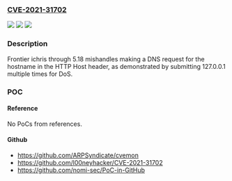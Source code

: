 ### [CVE-2021-31702](https://cve.mitre.org/cgi-bin/cvename.cgi?name=CVE-2021-31702)
![](https://img.shields.io/static/v1?label=Product&message=n%2Fa&color=blue)
![](https://img.shields.io/static/v1?label=Version&message=n%2Fa&color=blue)
![](https://img.shields.io/static/v1?label=Vulnerability&message=n%2Fa&color=brighgreen)

### Description

Frontier ichris through 5.18 mishandles making a DNS request for the hostname in the HTTP Host header, as demonstrated by submitting 127.0.0.1 multiple times for DoS.

### POC

#### Reference
No PoCs from references.

#### Github
- https://github.com/ARPSyndicate/cvemon
- https://github.com/l00neyhacker/CVE-2021-31702
- https://github.com/nomi-sec/PoC-in-GitHub


